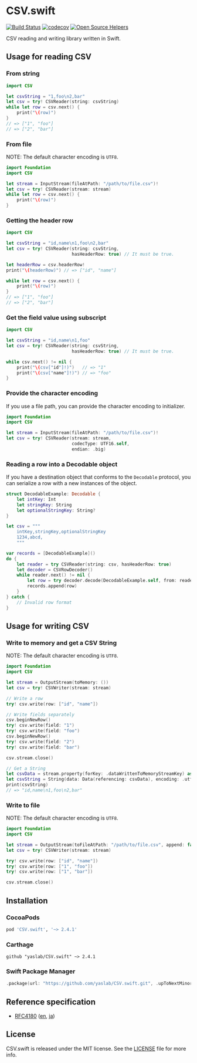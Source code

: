 # CSV.swift

[![Build Status](https://travis-ci.org/yaslab/CSV.swift.svg?branch=master)](https://travis-ci.org/yaslab/CSV.swift)
[![codecov](https://codecov.io/gh/yaslab/CSV.swift/branch/master/graph/badge.svg)](https://codecov.io/gh/yaslab/CSV.swift)
[![Open Source Helpers](https://www.codetriage.com/yaslab/csv.swift/badges/users.svg)](https://www.codetriage.com/yaslab/csv.swift)

CSV reading and writing library written in Swift.

## Usage for reading CSV

### From string

```swift
import CSV

let csvString = "1,foo\n2,bar"
let csv = try! CSVReader(string: csvString)
while let row = csv.next() {
    print("\(row)")
}
// => ["1", "foo"]
// => ["2", "bar"]
```

### From file

NOTE: The default character encoding is `UTF8`.

```swift
import Foundation
import CSV

let stream = InputStream(fileAtPath: "/path/to/file.csv")!
let csv = try! CSVReader(stream: stream)
while let row = csv.next() {
    print("\(row)")
}
```

### Getting the header row

```swift
import CSV

let csvString = "id,name\n1,foo\n2,bar"
let csv = try! CSVReader(string: csvString,
                         hasHeaderRow: true) // It must be true.

let headerRow = csv.headerRow!
print("\(headerRow)") // => ["id", "name"]

while let row = csv.next() {
    print("\(row)")
}
// => ["1", "foo"]
// => ["2", "bar"]
```

### Get the field value using subscript

```swift
import CSV

let csvString = "id,name\n1,foo"
let csv = try! CSVReader(string: csvString,
                         hasHeaderRow: true) // It must be true.

while csv.next() != nil {
    print("\(csv["id"]!)")   // => "1"
    print("\(csv["name"]!)") // => "foo"
}
```

### Provide the character encoding

If you use a file path, you can provide the character encoding to initializer.

```swift
import Foundation
import CSV

let stream = InputStream(fileAtPath: "/path/to/file.csv")!
let csv = try! CSVReader(stream: stream,
                         codecType: UTF16.self,
                         endian: .big)
```

### Reading a row into a Decodable object

If you have a destination object that conforms to the `Decodable` protocol, you can serialize a row with a new instances of the object.

```swift
struct DecodableExample: Decodable {
    let intKey: Int
    let stringKey: String
    let optionalStringKey: String?
}

let csv = """
    intKey,stringKey,optionalStringKey
    1234,abcd,
    """

var records = [DecodableExample]()
do {
    let reader = try CSVReader(string: csv, hasHeaderRow: true)
    let decoder = CSVRowDecoder()
    while reader.next() != nil {
        let row = try decoder.decode(DecodableExample.self, from: reader)
        records.append(row)
    }
} catch {
    // Invalid row format
}
```

## Usage for writing CSV

### Write to memory and get a CSV String

NOTE: The default character encoding is `UTF8`.

```swift
import Foundation
import CSV

let stream = OutputStream(toMemory: ())
let csv = try! CSVWriter(stream: stream)

// Write a row
try! csv.write(row: ["id", "name"])

// Write fields separately
csv.beginNewRow()
try! csv.write(field: "1")
try! csv.write(field: "foo")
csv.beginNewRow()
try! csv.write(field: "2")
try! csv.write(field: "bar")

csv.stream.close()

// Get a String
let csvData = stream.property(forKey: .dataWrittenToMemoryStreamKey) as! NSData
let csvString = String(data: Data(referencing: csvData), encoding: .utf8)!
print(csvString)
// => "id,name\n1,foo\n2,bar"
```

### Write to file

NOTE: The default character encoding is `UTF8`.

```swift
import Foundation
import CSV

let stream = OutputStream(toFileAtPath: "/path/to/file.csv", append: false)!
let csv = try! CSVWriter(stream: stream)

try! csv.write(row: ["id", "name"])
try! csv.write(row: ["1", "foo"])
try! csv.write(row: ["1", "bar"])

csv.stream.close()
```

## Installation

### CocoaPods

```ruby
pod 'CSV.swift', '~> 2.4.1'
```

### Carthage

```
github "yaslab/CSV.swift" ~> 2.4.1
```

### Swift Package Manager

```swift
.package(url: "https://github.com/yaslab/CSV.swift.git", .upToNextMinor(from: "2.4.1"))
```

## Reference specification

- [RFC4180](http://www.ietf.org/rfc/rfc4180.txt) ([en](http://www.ietf.org/rfc/rfc4180.txt), [ja](http://www.kasai.fm/wiki/rfc4180jp))

## License

CSV.swift is released under the MIT license. See the [LICENSE](https://github.com/yaslab/CSV.swift/blob/master/LICENSE) file for more info.
